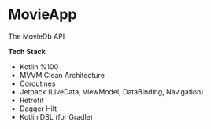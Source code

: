 # MovieApp

The MovieDb API

<b>Tech Stack</b>
* Kotlin %100
* MVVM Clean Architecture
* Coroutines
* Jetpack (LiveData, ViewModel, DataBinding, Navigation)
* Retrofit
* Dagger Hilt
* Kotlin DSL (for Gradle)
